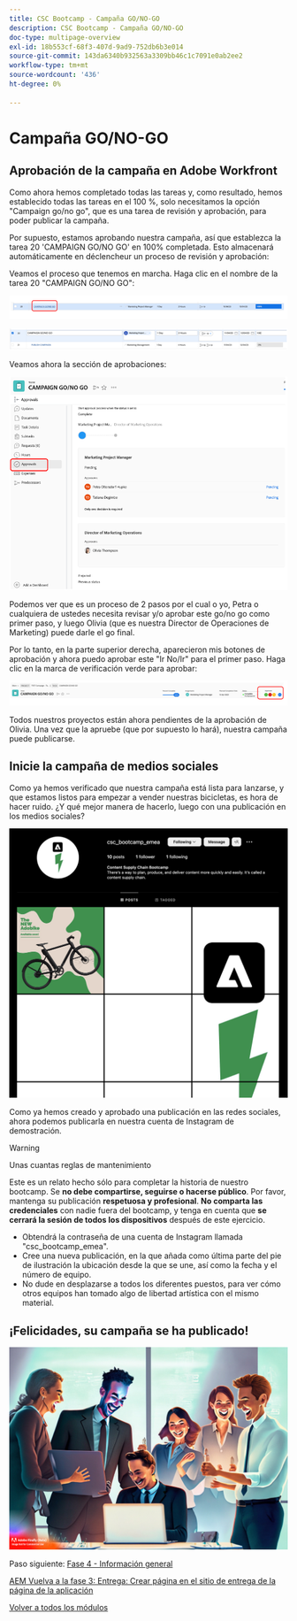 ```yaml
---
title: CSC Bootcamp - Campaña GO/NO-GO
description: CSC Bootcamp - Campaña GO/NO-GO
doc-type: multipage-overview
exl-id: 18b553cf-68f3-407d-9ad9-752db6b3e014
source-git-commit: 143da6340b932563a3309bb46c1c7091e0ab2ee2
workflow-type: tm+mt
source-wordcount: '436'
ht-degree: 0%

---
```


# Campaña GO/NO-GO

## Aprobación de la campaña en Adobe Workfront

Como ahora hemos completado todas las tareas y, como resultado, hemos establecido todas las tareas en el 100 %, solo necesitamos la opción &quot;Campaign go/no go&quot;, que es una tarea de revisión y aprobación, para poder publicar la campaña.

Por supuesto, estamos aprobando nuestra campaña, así que establezca la tarea 20 &#39;CAMPAIGN GO/NO GO&#39; en 100% completada. Esto almacenará automáticamente en déclencheur un proceso de revisión y aprobación:

Veamos el proceso que tenemos en marcha. Haga clic en el nombre de la tarea 20 &quot;CAMPAIGN GO/NO GO&quot;:

![Haga clic en la tarea](./images/gonogo-button.png)

![Actualizar los detalles](./images/gonogo-details.png)

Veamos ahora la sección de aprobaciones:

![Haga clic en las aprobaciones](./images/gonogo-approvals.png)

Podemos ver que es un proceso de 2 pasos por el cual o yo, Petra o cualquiera de ustedes necesita revisar y/o aprobar este go/no go como primer paso, y luego Olivia (que es nuestra Director de Operaciones de Marketing) puede darle el go final.

Por lo tanto, en la parte superior derecha, aparecieron mis botones de aprobación y ahora puedo aprobar este &quot;Ir No/Ir&quot; para el primer paso. Haga clic en la marca de verificación verde para aprobar:

![aprobar la campaña](./images/gongo-given-approvals.png)

Todos nuestros proyectos están ahora pendientes de la aprobación de Olivia. Una vez que la apruebe (que por supuesto lo hará), nuestra campaña puede publicarse.

## Inicie la campaña de medios sociales

Como ya hemos verificado que nuestra campaña está lista para lanzarse, y que estamos listos para empezar a vender nuestras bicicletas, es hora de hacer ruido. ¿Y qué mejor manera de hacerlo, luego con una publicación en los medios sociales?

![La página de Instagram de demostración](./images/instagram-overview.png)

Como ya hemos creado y aprobado una publicación en las redes sociales, ahora podemos publicarla en nuestra cuenta de Instagram de demostración.

>[!WARNING]
> Unas cuantas reglas de mantenimiento
> 
> Este es un relato hecho sólo para completar la historia de nuestro bootcamp. Se **no debe compartirse, seguirse o hacerse público**. Por favor, mantenga su publicación **respetuosa y profesional**. **No comparta las credenciales** con nadie fuera del bootcamp, y tenga en cuenta que **se cerrará la sesión de todos los dispositivos** después de este ejercicio.

- Obtendrá la contraseña de una cuenta de Instagram llamada &quot;csc_bootcamp_emea&quot;.
- Cree una nueva publicación, en la que añada como última parte del pie de ilustración la ubicación desde la que se une, así como la fecha y el número de equipo.
- No dude en desplazarse a todos los diferentes puestos, para ver cómo otros equipos han tomado algo de libertad artística con el mismo material.

## ¡Felicidades, su campaña se ha publicado!

![Lanzamiento de campaña](./images/launch.jpg)

Paso siguiente: [Fase 4 - Información general](../insights/overview.md)

[AEM Vuelva a la fase 3: Entrega: Crear página en el sitio de entrega de la página de la aplicación](./app.md)

[Volver a todos los módulos](../../overview.md)

